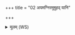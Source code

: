 +++
title = "02 अयमग्निरमूमुहद् यानि"

+++
<details><summary>मूलम् (WS)</summary>

अयमग्निरमूमुहद् यानि चित्तानि वो हृदि ।  
वि वो धमात्योकसः प्र वो धमाति सर्वतः ॥॥ २ ॥  
इन्द्र चित्तानि मोहयार्वागाकूत्या अधि ।  
अग्नेर्वातस्य ध्राज्या तान् विषूचो वि नाशय ॥ ३ ॥
</details>